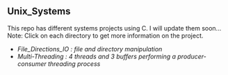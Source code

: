 ## Unix_Systems
This repo has different systems projects using C. I will update them soon...
Note: Click on each directory to get more information on the project. 

- *File_Directions_IO : file and directory manipulation*
- *Multi-Threading : 4 threads and 3 buffers performing a producer-consumer threading process*

